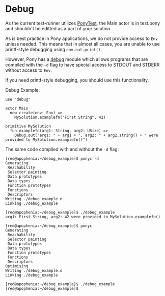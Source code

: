 # Debug

As the current test-runner utilizes [PonyTest](https://stdlib.ponylang.io/pony_test--index/), the Main actor is in test.pony and shouldn't be editted as a part of your solution.

As is best practice in Pony applications, we do not provide access to `Env` unless needed.  This means that in almost all cases, you are unable to use printf-style debugging using `env.out.print()`.

However, Pony has a [debug](https://stdlib.ponylang.io/debug--index/) module which allows programs that are compiled with the `-d` flag to have special access to STDOUT and STDERR without access to `Env`.

If you need printf-style debugging, you should use this functionality.

Debug Example:

```pony
use "debug"

actor Main
  new create(env: Env) =>
    MySolution.examplefn("First String", 42)

primitive MySolution
  fun examplefn(arg1: String, arg2: USize) =>
    Debug.out("arg1: " + arg1 + ", arg2: " + arg2.string() + " were provided to MySolution.examplefn()")
```


The same code compiled with and without the `-d` flag:

```text
[red@apophenia:~/debug_example]$ ponyc -d
Generating
 Reachability
 Selector painting
 Data prototypes
 Data types
 Function prototypes
 Functions
 Descriptors
Writing ./debug_example.o
Linking ./debug_example

[red@apophenia:~/debug_example]$ ./debug_example 
arg1: First String, arg2: 42 were provided to MySolution.examplefn()

[red@apophenia:~/debug_example]$ ponyc
Generating
 Reachability
 Selector painting
 Data prototypes
 Data types
 Function prototypes
 Functions
 Descriptors
Optimising
Writing ./debug_example.o
Linking ./debug_example

[red@apophenia:~/debug_example]$ ./debug_example 
[red@apophenia:~/debug_example]$ 
```

